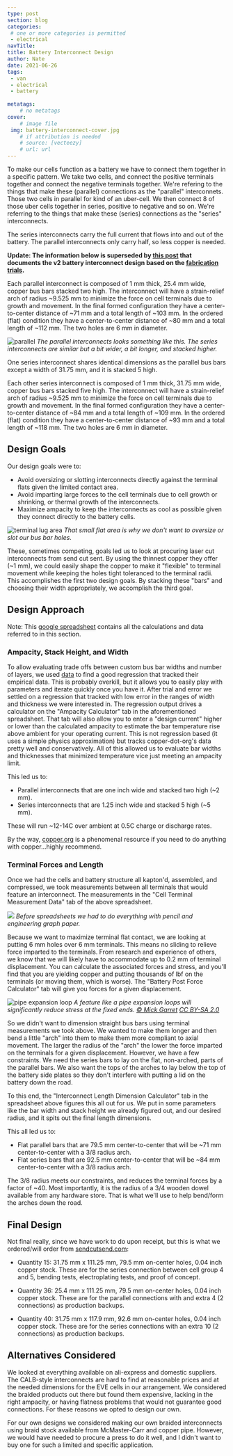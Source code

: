 ```yaml
---
type: post
section: blog
categories: 
 # one or more categories is permitted
 - electrical
navTitle: 
title: Battery Interconnect Design
author: Nate
date: 2021-06-26
tags:
 - van
 - electrical
 - battery
 
metatags:
	# no metatags
cover: 
	# image file
 img: battery-interconnect-cover.jpg
	# if attribution is needed
	# source: [vecteezy]
	# url: url
---
```


To make our cells function as a battery we have to connect them together in a specific pattern.  We take two cells, and connect the positive terminals together and connect the negative terminals together.  We're refering to the things that make these (parallel) connections as the "parallel" interconnets.  Those two cells in parallel for kind of an uber-cell.  We then connect 8 of those uber cells together in series, positive to negative and so on.  We're referring to the things that make these (series) connections as the "series" interconnects.  

The series interconnects carry the full current that flows into and out of the battery.  The parallel interconnects only carry half, so less copper is needed. 

**Update: The information below is superseded by [this post](/blog/2021-7-5/bettery-interconnect-design-v2) that documents the v2 battery interconnect design based on the [fabrication trials](/blog/2021-7-4/battery-interconnect-fab).**

Each parallel interconnect is composed of 1 mm thick, 25.4 mm wide, copper bus bars stacked two high.  The interconnect will have a strain-relief arch of radius ~9.525 mm to minimize the force on cell terminals due to growth and movement.  In the final formed configuration they have a center-to-center distance of ~71 mm and a total length of ~103 mm.  In the ordered (flat) condition they have a center-to-center distance of ~80 mm and a total length of ~112 mm.  The two holes are 6 mm in diameter.

![parallel](parallel-interconnect.jpg)
_The parallel interconnects looks something like this.  The series interconnects are similar but a bit wider, a bit longer, and stacked higher._

One series interconnect shares identical dimensions as the parallel bus bars except a width of 31.75 mm, and it is stacked 5 high.

Each other series interconnect is composed of 1 mm thick, 31.75 mm wide, copper bus bars stacked five high.  The interconnect will have a strain-relief arch of radius ~9.525 mm to minimize the force on cell terminals due to growth and movement.  In the final formed configuration they have a center-to-center distance of ~84 mm and a total length of ~109 mm.  In the ordered (flat) condition they have a center-to-center distance of ~93 mm and a total length of ~118 mm.  The two holes are 6 mm in diameter.

## Design Goals

Our design goals were to:

- Avoid oversizing or slotting interconnects directly against the terminal flats given the limited contact area.
- Avoid imparting large forces to the cell terminals due to cell growth or shrinking, or thermal growth of the interconnects.
- Maximize ampacity to keep the interconnects as cool as possible given they connect directly to the battery cells.

![terminal lug area](terminal-flat.jpg)
_That small flat area is why we don't want to oversize or slot our bus bar holes._

These, sometimes competing, goals led us to look at procuring laser cut interconnects from send cut sent.  By using the thinnest copper they offer (~1 mm), we could easily shape the copper to make it "flexible" to terminal movement while keeping the holes tight toleranced to the terminal radii.  This accomplishes the first two design goals.  By stacking these "bars" and choosing their width appropriately, we accomplish the third goal.

## Design Approach

Note: This [google spreadsheet](https://docs.google.com/spreadsheets/d/1Pt9gJuRe_mgjYMCVcGqAvc35JIKin3QtssmPnbjSTbU/edit?usp=sharing) contains all the calculations and data referred to in this section.

### Ampacity, Stack Height, and Width
To allow evaluating trade offs between custom bus bar widths and number of layers, we used [data](https://www.copper.org/applications/electrical/busbar/bus_table1.html) to find a good regression that tracked their empirical data.  This is probably overkill, but it allows you to easily play with parameters and iterate quickly once you have it.  After trial and error we settled on a regression that tracked with low error in the ranges of width and thickness we were interested in.  The regression output drives a calculator on the "Ampacity Calculator" tab in the aforementioned spreadsheet.  That tab will also allow you to enter a "design current" higher or lower than the calculated ampacity to estimate the bar temperature rise above ambient for your operating current.  This is not regression based (it uses a simple physics approximation) but tracks copper-dot-org's data pretty well and conservatively.  All of this allowed us to evaluate bar widths and thicknesses that minimized temperature vice just meeting an ampacity limit.  


This led us to:
- Parallel interconnects that are one inch wide and stacked two high (~2 mm).  
- Series interconnects that are 1.25 inch wide and stacked 5 high (~5 mm).

These will run ~12-14C over ambient at 0.5C charge or discharge rates.


By the way, [copper.org](https://www.copper.org) is a phenomenal resource if you need to do anything with copper...highly recommend.

### Terminal Forces and Length

Once we had the cells and battery structure all kapton'd, assembled, and compressed, we took measurements between all terminals that would feature an interconnect.  The measurements in the "Cell Terminal Measurement Data" tab of the above spreadsheet.

![](terminal-dimensions.jpg)
_Before spreadsheets we had to do everything with pencil and engineering graph paper._

Because we want to maximize terminal flat contact, we are looking at putting 6 mm holes over 6 mm terminals.  This means no sliding to relieve force imparted to the terminals.  From research and experience of others, we know that we will likely have to accommodate up to 0.2 mm of terminal displacement.  You can calculate the associated forces and stress, and you'll find that you are yielding copper and putting thousands of lbf on the terminals (or moving them, which is worse).  The "Battery Post Force Calculator" tab will give you forces for a given displacement.


![pipe expansion loop](expansion-loops.jpg)
_A feature like a pipe expansion loops will significantly reduce stress at the fixed ends. [© Mick Garret](https://www.geograph.org.uk/profile/343) [ CC BY-SA 2.0](https://creativecommons.org/licenses/by-sa/2.0/)_

So we didn't want to dimension straight bus bars using terminal measurements we took above.  We wanted to make them longer and then bend a little "arch" into them to make them more compliant to axial movement.  The larger the radius of the "arch" the lower the force imparted on the terminals for a given displacement.  However, we have a few constraints.  We need the series bars to lay on the flat, non-arched, parts of the parallel bars.  We also want the tops of the arches to lay below the top of the battery side plates so they don't interfere with putting a lid on the battery down the road.

To this end, the "Interconnect Length Dimension Calculator" tab in the spreadsheet above figures this all out for us.  We put in some parameters like the bar width and stack height we already figured out, and our desired radius, and it spits out the final length dimensions.  

This all led us to:
- Flat parallel bars that are 79.5 mm center-to-center that will be ~71 mm center-to-center with a 3/8 radius arch.
- Flat series bars that are 92.5 mm center-to-center that will be ~84 mm center-to-center with a 3/8 radius arch.

The 3/8 radius meets our constraints, and reduces the terminal forces by a factor of ~40.  Most importantly, it is the radius of a 3/4 wooden dowel available from any hardware store.  That is what we'll use to help bend/form the arches down the road.

## Final Design

Not final really, since we have work to do upon receipt, but this is what we ordered/will order from [sendcutsend.com](https://sendcutsend.com):

- Quantity 15: 31.75 mm x 111.25 mm, 79.5 mm on-center holes, 0.04 inch copper stock.  These are for the series connection between cell group 4 and 5, bending tests, electroplating tests, and proof of concept.

- Quantity 36: 25.4 mm x 111.25 mm, 79.5 mm on-center holes, 0.04 inch copper stock.  These are for the parallel connections with and extra 4 (2 connections) as production backups.

- Quantity 40: 31.75 mm x 117.9 mm, 92.6 mm on-center holes, 0.04 inch copper stock.  These are for the series connections with an extra 10 (2 connections) as production backups.


## Alternatives Considered

We looked at everything available on ali-express and domestic suppliers.  The CALB-style interconnects are hard to find at reasonable prices and at the needed dimensions for the EVE cells in our arrangement.  We considered the braided products out there but found them expensive, lacking in the right ampacity, or having flatness problems that would not guarantee good connections.  For these reasons we opted to design our own.

For our own designs we considered making our own braided interconnects using braid stock available from McMaster-Carr and copper pipe.  However, we would have needed to procure a press to do it well, and I didn't want to buy one for such a limited and specific application.

